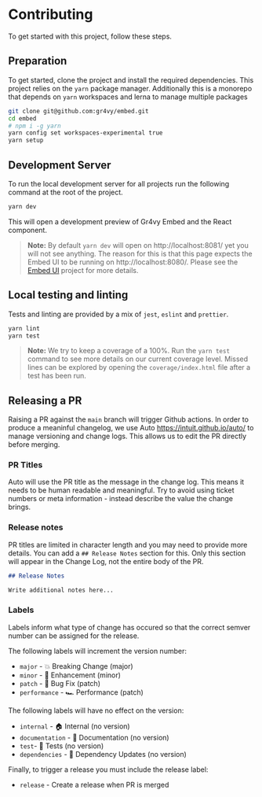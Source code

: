 # Contributing

To get started with this project, follow these steps.

## Preparation

To get started, clone the project and install the required dependencies. This
project relies on the `yarn` package manager. Additionally this is a monorepo
that depends on `yarn` workspaces and lerna to manage multiple packages

```sh
git clone git@github.com:gr4vy/embed.git
cd embed
# npm i -g yarn
yarn config set workspaces-experimental true
yarn setup
```

## Development Server

To run the local development server for all projects run the following command
at the root of the project.

```sh
yarn dev
```

This will open a development preview of Gr4vy Embed and the React component.

> **Note:** By default `yarn dev` will open on http://localhost:8081/ yet you
> will not see anything. The reason for this is that this page expects the
> Embed UI to be running on http://localhost:8080/. Please see the [Embed
> UI](https://github.com/gr4vy/embed-ui) project for more details.

## Local testing and linting

Tests and linting are provided by a mix of `jest`, `eslint` and `prettier`.

```sh
yarn lint
yarn test
```

> **Note:** We try to keep a coverage of a 100%. Run the `yarn test` command to
> see more details on our current coverage level. Missed lines can be explored
> by opening the `coverage/index.html` file after a test has been run.

## Releasing a PR

Raising a PR against the `main` branch will trigger Github actions. In order to produce a meaninful changelog, we use Auto https://intuit.github.io/auto/ to manage versioning and change logs. This allows us to edit the PR directly before merging.

### PR Titles

Auto will use the PR title as the message in the change log. This means it needs to be human readable and meaningful.
Try to avoid using ticket numbers or meta information - instead describe the value the change brings.

### Release notes

PR titles are limited in character length and you may need to provide more details. You can add a `## Release Notes` section for this.
Only this section will appear in the Change Log, not the entire body of the PR.

```md
## Release Notes

Write additional notes here...
```

### Labels

Labels inform what type of change has occured so that the correct semver number can be assigned for the release.

The following labels will increment the version number:

- `major` - 💥 Breaking Change (major)
- `minor` - 🚀 Enhancement (minor)
- `patch` - 🐛 Bug Fix (patch)
- `performance` - 🏎 Performance (patch)

The following labels will have no effect on the version:

- `internal` - 🏠 Internal (no version)
- `documentation` - 📝 Documentation (no version)
- `test`- 🧪 Tests (no version)
- `dependencies` - 🔩 Dependency Updates (no version)

Finally, to trigger a release you must include the release label:

- `release` - Create a release when PR is merged
